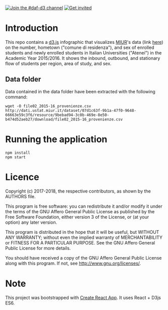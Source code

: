 [![Join the #daf-d3 channel](https://img.shields.io/badge/Slack%20channel-%23daf--d3-blue.svg)](https://developersitalia.slack.com/messages/C8TGKHFQV)
[![Get invited](https://slack.developers.italia.it/badge.svg)](https://slack.developers.italia.it/)

# Introduction
This repo contains a [d3.js](https://d3js.org/) infographic that visualizes [MIUR](http://www.miur.gov.it/)'s data (link [here](http://dati.ustat.miur.it/dataset/07d1c63f-9b1a-47f0-9648-66663e59c3f6/resource/9bebad94-3c0b-469e-8e50-b474d52aeb27/download/file02_2015-16_provenienze.csv)) on the number, hometown ("comune di residenza"), and sex of enrolled students and newly enrolled students in Italian Universities ("Atenei") in the Academic Year 2015/2016. It shows the inbound, outbound, and stationary flow of students per region, area of study, and sex.

## Data folder
Data contained in the data folder have been extracted with the following command:

    wget -O file02_2015-16_provenienze.csv http://dati.ustat.miur.it/dataset/07d1c63f-9b1a-47f0-9648-66663e59c3f6/resource/9bebad94-3c0b-469e-8e50-b474d52aeb27/download/file02_2015-16_provenienze.csv

# Running the application
    npm install
    npm start

# Licence

Copyright (c) 2017-2018, the respective contributors, as shown by the AUTHORS file.

This program is free software: you can redistribute it and/or modify
it under the terms of the GNU Affero General Public License as published
by the Free Software Foundation, either version 3 of the License, or
(at your option) any later version.

This program is distributed in the hope that it will be useful,
but WITHOUT ANY WARRANTY; without even the implied warranty of
MERCHANTABILITY or FITNESS FOR A PARTICULAR PURPOSE.  See the
GNU Affero General Public License for more details.

You should have received a copy of the GNU Affero General Public License
along with this program.  If not, see <http://www.gnu.org/licenses/>.


# Note
This project was bootstrapped with [Create React App](https://github.com/facebookincubator/create-react-app). It uses React + D3js ES6.
